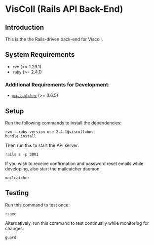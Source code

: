 # VisColl (Rails API Back-End)

## Introduction

This is the the Rails-driven back-end for Viscoll.

## System Requirements

- `rvm` (>= 1.29.1)
- `ruby` (>= 2.4.1)

### Additional Requirements for Development:

- [`mailcatcher`](https://mailcatcher.me/) (>= 0.6.5)

## Setup

Run the following commands to install the dependencies:
```
rvm --ruby-version use 2.4.1@viscollobns
bundle install
```

Then run this to start the API server:
```
rails s -p 3001
```

If you wish to receive confirmation and password reset emails while developing, also start the mailcatcher daemon:
```
mailcatcher
```

## Testing

Run this command to test once:
```
rspec
```

Alternatively, run this command to test continually while monitoring for changes:
```
guard
```
